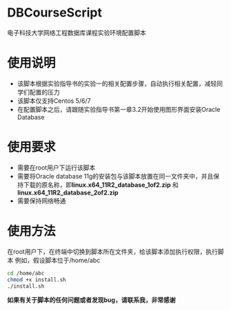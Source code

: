 # DBCourseScript
电子科技大学网络工程数据库课程实验环境配置脚本

# 使用说明
- 该脚本根据实验指导书的实验一的相关配置步骤，自动执行相关配置，减轻同学们配置的压力
- 该脚本仅支持Centos 5/6/7
- 在配置脚本之后，请跟随实验指导书第一章3.2开始使用图形界面安装Oracle Database

# 使用要求
- 需要在root用户下运行该脚本
- 需要将Oracle database 11g的安装包与该脚本放置在同一文件夹中，并且保持下载的原名称，即**linux.x64_11R2_database_1of2.zip** 和 **linux.x64_11R2_database_2of2.zip**
- 需要保持网络畅通

# 使用方法
在root用户下，在终端中切换到脚本所在文件夹，给该脚本添加执行权限，执行脚本
例如，假设脚本位于/home/abc
  ```bash
  cd /home/abc
  chmod +x install.sh
  ./install.sh
  ```

**如果有关于脚本的任何问题或者发现bug，请联系我，非常感谢**
  
 
  
